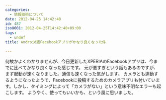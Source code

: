 ```yaml
---
categories:
  - 情報技術について
date: 2012-04-25 14:42:40
id: 487
iso8601: 2012-04-25T14:42:40+09:00
tags:
  - undef
title: Android版Facebookアプリがかなり良くなった件

---
```


何故かよくわかりませんが、今日更新したXPERIAのFacebookアプリは、今までに比べてかなり良くなった感じです。
元が悪すぎという話もあるのですが、まず起動が速くなりました。通信も速くなった気がします。
カメラとも連動するようになったようで、Facebookに投稿するためのカメラアプリも付いています。しかし、タイミングによって「カメラがない」という意味不明なエラーも起こします。
ようやく、使ってもいいかも、という風に思いました。
    	